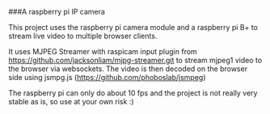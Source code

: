 ###A raspberry pi IP camera

This project uses the raspberry pi camera module and a raspberry pi B+ to stream live video to multiple browser clients. 

It uses MJPEG Streamer with raspicam input plugin from https://github.com/jacksonliam/mjpg-streamer.git to stream mjpeg1 video to the browser via websockets. The video is then decoded on the browser side using jsmpg.js (https://github.com/phoboslab/jsmpeg)

The raspberry pi can only do about 10 fps and the project is not really very stable as is, so use at your own risk :)
